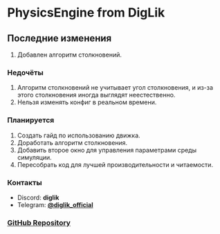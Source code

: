 # PhysicsEngine from DigLik

## Последние изменения
1. Добавлен алгоритм столкновений.

### Недочёты
1. Алгоритм столкновений не учитывает угол столкновения, и из-за этого столкновения иногда выглядят неестественно.
2. Нельзя изменять конфиг в реальном времени.

### Планируется
1. Создать гайд по использованию движка.
2. Доработать алгоритм столкновения.
3. Добавить второе окно для управления параметрами среды симуляции.
4. Пересобрать код для лучшей производительности и читаемости.

### Контакты
* Discord: **diglik**
* Telegram: **[@diglik_official](https://t.me/diglik_official)**

### [GitHub Repository](https://github.com/DigLik/PhysicsEngine)